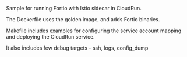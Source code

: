 Sample for running Fortio with Istio sidecar in CloudRun.

The Dockerfile uses the golden image, and adds Fortio binaries.

Makefile includes examples for configuring the service account mapping and deploying the CloudRun service.

It also includes few debug targets - ssh, logs, config_dump
